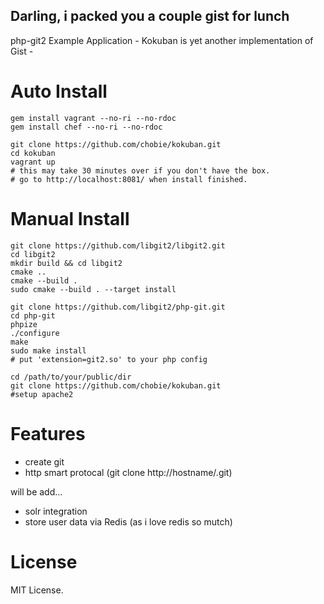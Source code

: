 ## Darling, i packed you a couple gist for lunch

php-git2 Example Application - Kokuban is yet another implementation of Gist -

# Auto Install

````
gem install vagrant --no-ri --no-rdoc
gem install chef --no-ri --no-rdoc

git clone https://github.com/chobie/kokuban.git
cd kokuban
vagrant up
# this may take 30 minutes over if you don't have the box.
# go to http://localhost:8081/ when install finished.
````

# Manual Install
 
````
git clone https://github.com/libgit2/libgit2.git
cd libgit2
mkdir build && cd libgit2
cmake ..
cmake --build .
sudo cmake --build . --target install
````

````
git clone https://github.com/libgit2/php-git.git
cd php-git
phpize
./configure
make
sudo make install
# put 'extension=git2.so' to your php config
````

````
cd /path/to/your/public/dir
git clone https://github.com/chobie/kokuban.git
#setup apache2
````

# Features

* create git
* http smart protocal
(git clone http://hostname/<id>.git)

will be add...

* solr integration
* store user data via Redis (as i love redis so mutch)

# License

MIT License.

